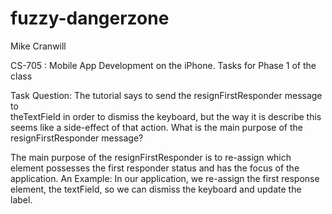 fuzzy-dangerzone
================
Mike Cranwill

CS-705 : Mobile App Development on the iPhone.  Tasks for Phase 1 of the class

Task Question: The tutorial says to send the resignFirstResponder message to  
theTextField in order to dismiss the keyboard, but the way it is describe this 
seems like a side-effect of that action. What is the main purpose of the 
resignFirstResponder message?

The main purpose of the resignFirstResponder is to re-assign which element
possesses the first responder status and has the focus of the application.
An Example:
    In our application, we re-assign the first response element, the textField,
    so we can dismiss the keyboard and update the label.
